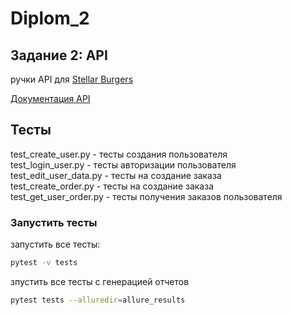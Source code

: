 # Diplom_2 
## Задание 2: API
ручки API для [Stellar Burgers](https://stellarburgers.nomoreparties.site/)

[Документация API](https://code.s3.yandex.net/qa-automation-engineer/python-full/diploma/api-documentation.pdf?etag=3403196b527ca03259bfd0cb41163a89)

## Тесты
test_create_user.py - тесты создания пользователя  
test_login_user.py - тесты авторизации пользователя  
test_edit_user_data.py - тесты на создание заказа  
test_create_order.py - тесты на создание заказа  
test_get_user_order.py - тесты получения заказов пользователя  


### Запустить тесты
запустить все тесты:
```bash
pytest -v tests
```
зпустить все тесты с генерацией отчетов  
```bash
pytest tests --alluredir=allure_results 
```